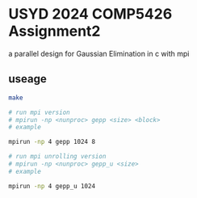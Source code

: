 # USYD 2024 COMP5426 Assignment2

a parallel design for Gaussian Elimination in c with mpi

## useage

```sh
make

# run mpi version
# mpirun -np <nunproc> gepp <size> <block>
# example

mpirun -np 4 gepp 1024 8

# run mpi unrolling version
# mpirun -np <nunproc> gepp_u <size>
# example

mpirun -np 4 gepp_u 1024

```
